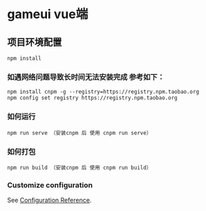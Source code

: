 # gameui vue端

## 项目环境配置
```
npm install
```
### 如遇网络问题导致长时间无法安装完成 参考如下：
```
npm install cnpm -g --registry=https://registry.npm.taobao.org
npm config set registry https://registry.npm.taobao.org
```

### 如何运行
```
npm run serve （安装cnpm 后 使用 cnpm run serve）
```

### 如何打包
```
npm run build （安装cnpm 后 使用 cnpm run build）
```

### Customize configuration
See [Configuration Reference](https://cli.vuejs.org/config/).
